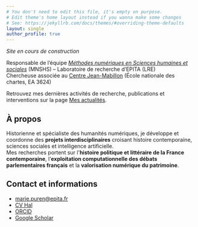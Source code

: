 ```yaml
---
# You don't need to edit this file, it's empty on purpose.
# Edit theme's home layout instead if you wanna make some changes
# See: https://jekyllrb.com/docs/themes/#overriding-theme-defaults
layout: single
author_profile: true
---
```


*Site en cours de construction*
 
Responsable de l’équipe *[Méthodes numériques en Sciences humaines et sociales](https://www.lre.epita.fr/teams/digital-methods-for-humanities-and-social-sciences/)* (MNSHS) – Laboratoire de recherche d’EPITA (LRE)  
Chercheuse associée au [Centre Jean-Mabillon](https://www.chartes.psl.eu/recherche/le-centre-jean-mabillon) (École nationale des chartes, EA 3624)  

Retrouvez mes dernières activités de recherche, publications et interventions sur la page [Mes actualités](https://mpuren.github.io/actualites/).

## À propos
Historienne et spécialiste des humanités numériques, je développe et coordonne des **projets interdisciplinaires** croisant histoire contemporaine, sciences sociales et intelligence artificielle.  
Mes recherches portent sur l'**histoire politique et littéraire de la France contemporaine**, l’**exploitation computationnelle des débats parlementaires français** et la **valorisation numérique du patrimoine**.  

## Contact et informations
- [marie.puren@epita.fr](mailto:marie.puren@epita.fr)
- [CV Hal](https://cv.hal.science/marie-puren)
- [ORCID](https://orcid.org/0000-0001-5452-3913)  
- [Google Scholar](https://scholar.google.com/citations?user=PTy_b5AAAAAJ&hl=fr)  
